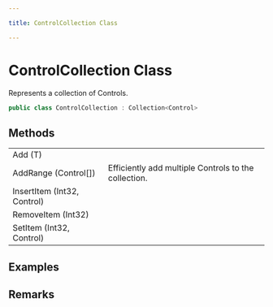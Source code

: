 ```yaml
---

title: ControlCollection Class

---
```


# ControlCollection Class

Represents a collection of Controls.

```csharp
public class ControlCollection : Collection<Control> 
```

## Methods

<table>
<tr><td>Add (T)</td><td></td></tr>
<tr><td>AddRange (Control[])</td><td>Efficiently add multiple Controls to the collection.</td></tr>
<tr><td>InsertItem (Int32, Control)</td><td></td></tr>
<tr><td>RemoveItem (Int32)</td><td></td></tr>
<tr><td>SetItem (Int32, Control)</td><td></td></tr>
</table>

<!-- Only change content below this line, anything above this line will be lost when regenerated. -->

## Examples

## Remarks

